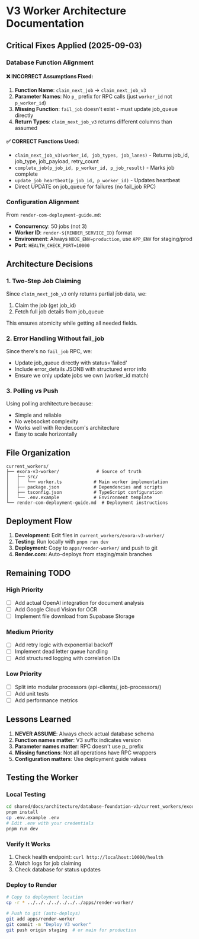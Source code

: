 # V3 Worker Architecture Documentation

## Critical Fixes Applied (2025-09-03)

### Database Function Alignment

#### ❌ INCORRECT Assumptions Fixed:
1. **Function Name**: `claim_next_job` → `claim_next_job_v3`
2. **Parameter Names**: No `p_` prefix for RPC calls (just `worker_id` not `p_worker_id`)
3. **Missing Function**: `fail_job` doesn't exist - must update job_queue directly
4. **Return Types**: `claim_next_job_v3` returns different columns than assumed

#### ✅ CORRECT Functions Used:
- `claim_next_job_v3(worker_id, job_types, job_lanes)` - Returns job_id, job_type, job_payload, retry_count
- `complete_job(p_job_id, p_worker_id, p_job_result)` - Marks job complete
- `update_job_heartbeat(p_job_id, p_worker_id)` - Updates heartbeat
- Direct UPDATE on job_queue for failures (no fail_job RPC)

### Configuration Alignment

From `render-com-deployment-guide.md`:
- **Concurrency**: 50 jobs (not 3)
- **Worker ID**: `render-${RENDER_SERVICE_ID}` format
- **Environment**: Always `NODE_ENV=production`, use `APP_ENV` for staging/prod
- **Port**: `HEALTH_CHECK_PORT=10000`

## Architecture Decisions

### 1. Two-Step Job Claiming
Since `claim_next_job_v3` only returns partial job data, we:
1. Claim the job (get job_id)
2. Fetch full job details from job_queue

This ensures atomicity while getting all needed fields.

### 2. Error Handling Without fail_job
Since there's no `fail_job` RPC, we:
- Update job_queue directly with status='failed'
- Include error_details JSONB with structured error info
- Ensure we only update jobs we own (worker_id match)

### 3. Polling vs Push
Using polling architecture because:
- Simple and reliable
- No websocket complexity
- Works well with Render.com's architecture
- Easy to scale horizontally

## File Organization

```
current_workers/
├── exora-v3-worker/              # Source of truth
│   ├── src/
│   │   └── worker.ts            # Main worker implementation
│   ├── package.json             # Dependencies and scripts
│   ├── tsconfig.json            # TypeScript configuration
│   └── .env.example             # Environment template
└── render-com-deployment-guide.md  # Deployment instructions
```

## Deployment Flow

1. **Development**: Edit files in `current_workers/exora-v3-worker/`
2. **Testing**: Run locally with `pnpm run dev`
3. **Deployment**: Copy to `apps/render-worker/` and push to git
4. **Render.com**: Auto-deploys from staging/main branches

## Remaining TODO

### High Priority
- [ ] Add actual OpenAI integration for document analysis
- [ ] Add Google Cloud Vision for OCR
- [ ] Implement file download from Supabase Storage

### Medium Priority
- [ ] Add retry logic with exponential backoff
- [ ] Implement dead letter queue handling
- [ ] Add structured logging with correlation IDs

### Low Priority
- [ ] Split into modular processors (api-clients/, job-processors/)
- [ ] Add unit tests
- [ ] Add performance metrics

## Lessons Learned

1. **NEVER ASSUME**: Always check actual database schema
2. **Function names matter**: V3 suffix indicates version
3. **Parameter names matter**: RPC doesn't use p_ prefix
4. **Missing functions**: Not all operations have RPC wrappers
5. **Configuration matters**: Use deployment guide values

## Testing the Worker

### Local Testing
```bash
cd shared/docs/architecture/database-foundation-v3/current_workers/exora-v3-worker
pnpm install
cp .env.example .env
# Edit .env with your credentials
pnpm run dev
```

### Verify It Works
1. Check health endpoint: `curl http://localhost:10000/health`
2. Watch logs for job claiming
3. Check database for status updates

### Deploy to Render
```bash
# Copy to deployment location
cp -r * ../../../../../../../apps/render-worker/

# Push to git (auto-deploys)
git add apps/render-worker
git commit -m "Deploy V3 worker"
git push origin staging  # or main for production
```